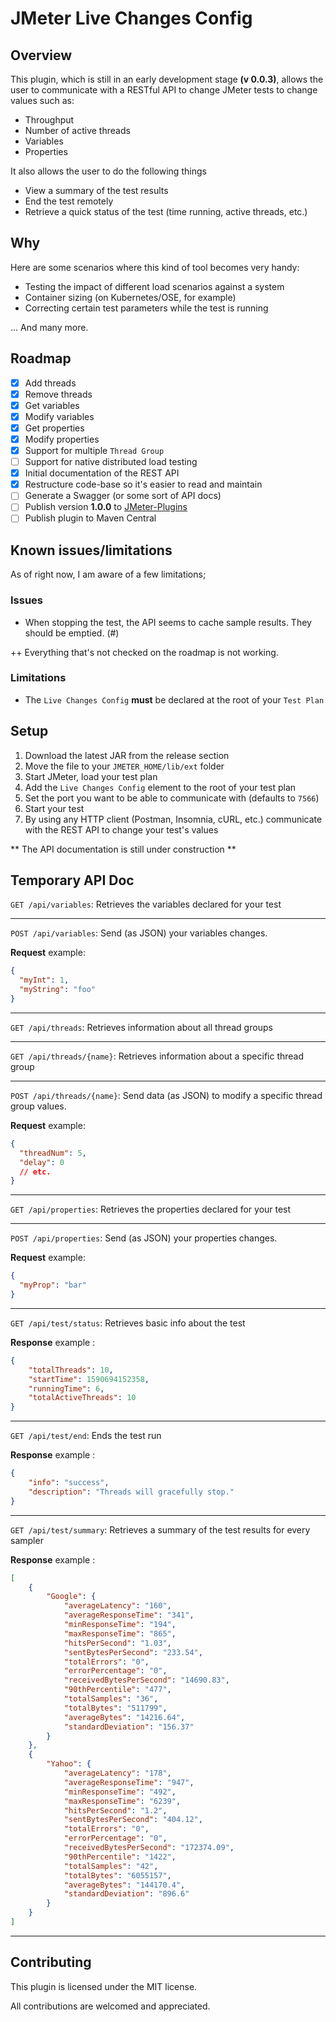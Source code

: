 # JMeter Live Changes Config

## Overview
This plugin, which is still in an early development stage __(v 0.0.3)__, allows the user to communicate with a RESTful API to change JMeter tests to change values such as:

* Throughput
* Number of active threads
* Variables
* Properties

It also allows the user to do the following things

* View a summary of the test results
* End the test remotely
* Retrieve a quick status of the test (time running, active threads, etc.)

## Why
Here are some scenarios where this kind of tool becomes very handy:

* Testing the impact of different load scenarios against a system
* Container sizing (on Kubernetes/OSE, for example)
* Correcting certain test parameters while the test is running

... And many more.

## Roadmap
- [x] Add threads
- [x] Remove threads
- [x] Get variables
- [x] Modify variables
- [x] Get properties
- [x] Modify properties
- [x] Support for multiple `Thread Group`
- [ ] Support for native distributed load testing
- [x] Initial documentation of the REST API
- [x] Restructure code-base so it's easier to read and maintain
- [ ] Generate a Swagger (or some sort of API docs)
- [ ] Publish version __1.0.0__ to [JMeter-Plugins](https://jmeter-plugins.org/)
- [ ] Publish plugin to Maven Central

## Known issues/limitations

As of right now, I am aware of a few limitations;

### Issues
* When stopping the test, the API seems to cache sample results. They should be emptied. (#)

++ Everything that's not checked on the roadmap is not working.


### Limitations
* The `Live Changes Config` __must__ be declared at the root of your `Test Plan`
## Setup

1. Download the latest JAR from the release section
2. Move the file to your `JMETER_HOME/lib/ext` folder
3. Start JMeter, load your test plan
4. Add the `Live Changes Config` element to the root of your test plan
5. Set the port you want to be able to communicate with (defaults to `7566`)
6. Start your test
7. By using any HTTP client (Postman, Insomnia, cURL, etc.) communicate with the REST API to change your test's values

** The API documentation is still under construction **

## Temporary API Doc

`GET /api/variables`: Retrieves the variables declared for your test

---

`POST /api/variables`: Send (as JSON) your variables changes.

__Request__ example:
```json
{
  "myInt": 1,
  "myString": "foo"
}
```

---

`GET /api/threads`: Retrieves information about all thread groups

---
`GET /api/threads/{name}`: Retrieves information about a specific thread group

---

`POST /api/threads/{name}`: Send data (as JSON) to modify a specific thread group values.

__Request__ example:
```json
{
  "threadNum": 5,
  "delay": 0
  // etc.
}
```

---

`GET /api/properties`: Retrieves the properties declared for your test

---

`POST /api/properties`: Send (as JSON) your properties changes.

__Request__ example:
```json
{
  "myProp": "bar"
}
```

---

`GET /api/test/status`: Retrieves basic info about the test

__Response__ example :
```json
{
    "totalThreads": 10,
    "startTime": 1590694152358,
    "runningTime": 6,
    "totalActiveThreads": 10
}
``` 

---
`GET /api/test/end`: Ends the test run

__Response__ example :
```json
{
    "info": "success",
    "description": "Threads will gracefully stop."
}
``` 

---
`GET /api/test/summary`: Retrieves a summary of the test results for every sampler

__Response__ example :
```json
[
    {
        "Google": {
            "averageLatency": "160",
            "averageResponseTime": "341",
            "minResponseTime": "194",
            "maxResponseTime": "865",
            "hitsPerSecond": "1.03",
            "sentBytesPerSecond": "233.54",
            "totalErrors": "0",
            "errorPercentage": "0",
            "receivedBytesPerSecond": "14690.83",
            "90thPercentile": "477",
            "totalSamples": "36",
            "totalBytes": "511799",
            "averageBytes": "14216.64",
            "standardDeviation": "156.37"
        }
    },
    {
        "Yahoo": {
            "averageLatency": "178",
            "averageResponseTime": "947",
            "minResponseTime": "492",
            "maxResponseTime": "6239",
            "hitsPerSecond": "1.2",
            "sentBytesPerSecond": "404.12",
            "totalErrors": "0",
            "errorPercentage": "0",
            "receivedBytesPerSecond": "172374.09",
            "90thPercentile": "1422",
            "totalSamples": "42",
            "totalBytes": "6055157",
            "averageBytes": "144170.4",
            "standardDeviation": "896.6"
        }
    }
]
``` 

---




## Contributing
This plugin is licensed under the MIT license. 

All contributions are welcomed and appreciated.
